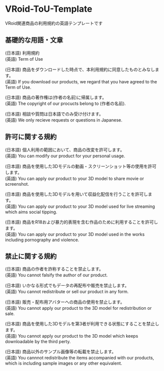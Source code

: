 # VRoid-ToU-Template
VRoid関連商品の利用規約の英語テンプレートです

## 基礎的な用語・文章

(日本語) 利用規約  
(英語) Term of Use  
  
(日本語) 商品をダウンロードした時点で、本利用規約に同意したものとみなします。  
(英語) If you download our products, we regard that you have agreed to the Term of Use.  
  
(日本語) 商品の著作権は(作者の名前)に帰属します。  
(英語) The copyright of our procucts belong to (作者の名前).  
  
(日本語) 相談や質問は日本語でのみ受け付けます。  
(英語) We only recieve requests or questions in Japanese.  

## 許可に関する規約

(日本語) 個人利用の範囲において、商品の改変を許可します。  
(英語) You can modify our product for your personal usage.  
  
(日本語) 商品を使用した3Dモデルの動画・スクリーンショット等の使用を許可します。  
(英語) You can apply our product to your 3D model to share movie or screenshot.  
  
(日本語) 商品を使用した3Dモデルを用いて収益化配信を行うことを許可します。  
(英語) You can apply our product to your 3D model used for live streaming which aims social tipping.  
  
(日本語) 商品をR18および暴力的表現を含む作品のために利用することを許可します。  
(英語) You can apply our product to your 3D model used in the works including pornography and violence.  

## 禁止に関する規約

(日本語) 商品の作者を詐称することを禁止します。  
(英語) You cannot falsify the author of our product.  
  
(日本語) いかなる形式でもデータの再配布や販売を禁止します。  
(英語) You cannot redistribute or sell our product in any form.  
  
(日本語) 販売・配布用アバターへの商品の使用を禁止します。  
(英語) You cannot apply our product to the 3D model for redistribution or sale.  
  
(日本語) 商品を使用した3Dモデルを第3者が利用できる状態にすることを禁止します。  
(英語) You cannot apply our product to the 3D model which keeps downloadable by the third perty.  
  
(日本語) 商品以外のサンプル画像等の転載を禁止します。  
(英語) You cannnot redistribute the items accompanied with our products, which is including sample images or any other equivalent.  